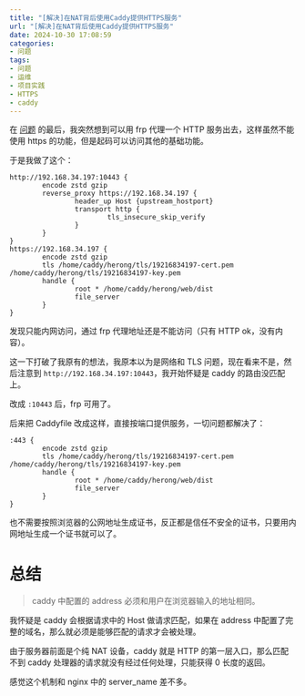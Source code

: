 ```yaml
---
title: "[解决]在NAT背后使用Caddy提供HTTPS服务"
url: "[解决]在NAT背后使用Caddy提供HTTPS服务"
date: 2024-10-30 17:08:59
categories:
- 问题
tags:
- 问题
- 运维
- 项目实践
- HTTPS
- caddy
---
```


在 [问题](/\[问题\]在NAT背后使用Caddy提供HTTPS服务) 的最后，我突然想到可以用 frp 代理一个 HTTP 服务出去，这样虽然不能使用 https 的功能，但是起码可以访问其他的基础功能。

<!-- more -->

于是我做了这个：

```caddy
http://192.168.34.197:10443 {
        encode zstd gzip
        reverse_proxy https://192.168.34.197 {
                header_up Host {upstream_hostport}
                transport http {
                        tls_insecure_skip_verify
                }
        }
}
https://192.168.34.197 {
        encode zstd gzip
        tls /home/caddy/herong/tls/19216834197-cert.pem /home/caddy/herong/tls/19216834197-key.pem
        handle {
                root * /home/caddy/herong/web/dist
                file_server
        }
}
```

发现只能内网访问，通过 frp 代理地址还是不能访问（只有 HTTP ok，没有内容）。

这一下打破了我原有的想法，我原本以为是网络和 TLS 问题，现在看来不是，然后注意到 `http://192.168.34.197:10443`，我开始怀疑是 caddy 的路由没匹配上。

改成 `:10443` 后，frp 可用了。

后来把 Caddyfile 改成这样，直接按端口提供服务，一切问题都解决了：

```caddy
:443 {
        encode zstd gzip
        tls /home/caddy/herong/tls/19216834197-cert.pem /home/caddy/herong/tls/19216834197-key.pem
        handle {
                root * /home/caddy/herong/web/dist
                file_server
        }
}
```

也不需要按照浏览器的公网地址生成证书，反正都是信任不安全的证书，只要用内网地址生成一个证书就可以了。

# 总结

> caddy 中配置的 address 必须和用户在浏览器输入的地址相同。

我怀疑是 caddy 会根据请求中的 Host 做请求匹配，如果在 address 中配置了完整的域名，那么就必须是能够匹配的请求才会被处理。

由于服务器前面是个纯 NAT 设备，caddy 就是 HTTP 的第一层入口，那么匹配不到 caddy 处理器的请求就没有经过任何处理，只能获得 0 长度的返回。

感觉这个机制和 nginx 中的 server_name 差不多。
